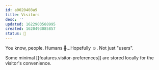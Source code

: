 ```yaml
---
id: a0020408a9
title: Visitors
desc: ''
updated: 1622903588995
created: 1620493085857
status: 🌿
---
```


You know, people. Humans ~~🤖~~...Hopefully ☺️. Not just "users". 

Some minimal [[features.visitor-preferences]] are stored locally for the visitor's convenience.
